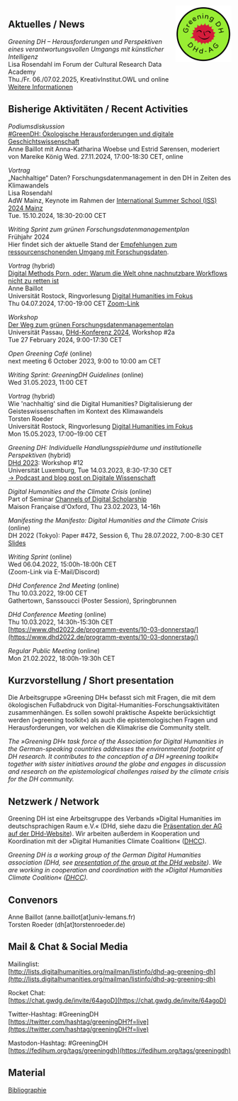 <img style="float:right; width:25%; margin-left:1em; margin-bottom:0.5em" src="images/Logo_DHd-AG_Greening-DH_transparent.png" alt="Logo der DHd-AG »Greening DH«"/>

## Aktuelles / News
 

*Greening DH – Herausforderungen und Perspektiven eines verantwortungsvollen Umgangs mit künstlicher Intelligenz*  
Lisa Rosendahl im Forum der Cultural Research Data Academy   
Thu./Fr. 06./07.02.2025, KreativInstitut.OWL und online  
[Weitere Informationen](https://nfdi4culture.de/events/crda-forum-2025.html) 

## Bisherige Aktivitäten / Recent Activities

*Podiumsdiskussion*   
[#GreenDH: Ökologische Herausforderungen und digitale Geschichtswissenschaft](https://www.hsozkult.de/event/id/event-150444)  
Anne Baillot mit Anna-Katharina Woebse und Estrid Sørensen, moderiert von Mareike König
Wed. 27.11.2024, 17:00-18:30 CET, online

*Vortrag*   
„Nachhaltige“ Daten? Forschungsdatenmanagement in den DH in Zeiten des Klimawandels  
Lisa Rosendahl  
AdW Mainz, Keynote im Rahmen der [International Summer School (ISS) 2024 Mainz](https://iss.adwmainz.net/)  
Tue. 15.10.2024, 18:30-20:00 CET 

*Writing Sprint zum grünen Forschungsdatenmanagementplan*   
Frühjahr 2024  
Hier findet sich der aktuelle Stand der [Empfehlungen zum ressourcenschonenden Umgang mit Forschungsdaten](rdm/empfehlungen_dmp.md). 

*Vortrag* (hybrid)  
[Digital Methods Porn, oder: Warum die Welt ohne nachnutzbare Workflows nicht zu retten ist](https://www.germanistik.uni-rostock.de/forschung/digital-humanities/rosdh/ringvorlesung/2024/n/digital-methods-porn-oder-warum-die-welt-ohne-nachnutzbare-workflows-nicht-zu-retten-ist-188645/)  
Anne Baillot  
Universität Rostock, Ringvorlesung [Digital Humanities im Fokus](https://www.germanistik.uni-rostock.de/forschung/digital-humanities/rosdh/ringvorlesung/2024/)  
Thu 04.07.2024, 17:00-19:00 CET [Zoom-Link](https://uni-rostock-de.zoom.us/j/63047472241?pwd=MENUUFdma3Q3K0lGUDBzeWdEbGNPQT09)

*Workshop*  
[Der Weg zum grünen Forschungsdatenmanagementplan](https://doi.org/10.5281/zenodo.10698392)  
Universität Passau, [DHd-Konferenz 2024](https://dhd2024.dig-hum.de/), Workshop #2a  
Tue 27 February 2024, 9:00-17:30 CET

*Open Greening Café* (online)  
next meeting 6 October 2023, 9:00 to 10:00 am CET

*Writing Sprint: GreeningDH Guidelines* (online)  
Wed 31.05.2023, 11:00 CET

*Vortrag* (hybrid)  
Wie 'nachhaltig' sind die Digital Humanities? Digitalisierung der Geisteswissenschaften im Kontext des Klimawandels  
Torsten Roeder  
Universität Rostock, Ringvorlesung [Digital Humanities im Fokus](https://www.germanistik.uni-rostock.de/forschung/digital-humanities/rosdh/ringvorlesung/2023/)  
Mon 15.05.2023, 17:00–19:00 CET  

*Greening DH: Individuelle Handlungsspielräume und institutionelle Perspektiven* (hybrid)  
[DHd 2023](https://dhd2023.dig-hum.de): Workshop #12  
Universität Luxemburg, Tue 14.03.2023, 8:30-17:30 CET  
[→ Podcast and blog post on Digitale Wissenschaft](https://digitale-wissenschaft.de/wissensblog/dhd2023-special-greeningdh/)

*Digital Humanities and the Climate Crisis* (online)  
Part of Seminar [Channels of Digital Scholarship](https://mfo.web.ox.ac.uk/event/channels-digital-scholarship-seminar-0)  
Maison Française d'Oxford, Thu 23.02.2023, 14-16h

*Manifesting the Manifesto: Digital Humanities and the Climate Crisis* (online)  
DH 2022 (Tokyo): Paper #472, Session 6, Thu 28.07.2022, 7:00-8:30 CET  
[Slides](https://dhd-greening.github.io/slides/dh2022-manifesto.pdf)

*Writing Sprint* (online)  
Wed 06.04.2022, 15:00h-18:00h CET  
(Zoom-Link via E-Mail/Discord)

*DHd Conference 2nd Meeting* (online)  
Thu 10.03.2022, 19:00 CET  
Gathertown, Sanssoucci (Poster Session), Springbrunnen

*DHd Conference Meeting* (online)  
Thu 10.03.2022, 14:30h-15:30h CET  
[https://www.dhd2022.de/programm-events/10-03-donnerstag/](https://www.dhd2022.de/programm-events/10-03-donnerstag/)

*Regular Public Meeting* (online)  
Mon 21.02.2022, 18:00h-19:30h CET

## Kurzvorstellung / Short presentation

Die Arbeitsgruppe »Greening DH« befasst sich mit Fragen, die mit dem ökologischen Fußabdruck von Digital-Humanities-Forschungsaktivitäten zusammenhängen. Es sollen sowohl praktische Aspekte berücksichtigt werden (»greening toolkit«) als auch die epistemologischen Fragen und Herausforderungen, vor welchen die Klimakrise die Community stellt.

*The »Greening DH« task force of the Association for Digital Humanities in the German-speaking countries addresses the environmental footprint of DH research. It contributes to the conception of a DH »greening toolkit« together with sister initiatives around the globe and engages in discussion and research on the epistemological challenges raised by the climate crisis for the DH community.*

## Netzwerk / Network

Greening DH ist eine Arbeitsgruppe des Verbands »Digital Humanities im deutschsprachigen Raum e.V.« (DHd, siehe dazu die [Präsentation der AG auf der DHd-Website](https://dig-hum.de/ag-greening-dh)). Wir arbeiten außerdem in Kooperation und Koordination mit der »Digital Humanities Climate Coalition« ([DHCC](https://www.cdcs.ed.ac.uk/digital-humanities-climate-coalition)).

*Greening DH is a working group of the German Digital Humanities association (DHd, see [presentation of the group at the DHd website](https://dig-hum.de/ag-greening-dh)). We are working in cooperation and coordination with the »Digital Humanities Climate Coalition« ([DHCC](https://www.cdcs.ed.ac.uk/digital-humanities-climate-coalition)).*

## Convenors

Anne Baillot (anne.baillot[at]univ-lemans.fr)  
Torsten Roeder (dh[at]torstenroeder.de)

## Mail & Chat & Social Media

Mailinglist:  
[http://lists.digitalhumanities.org/mailman/listinfo/dhd-ag-greening-dh](http://lists.digitalhumanities.org/mailman/listinfo/dhd-ag-greening-dh)

Rocket Chat:  
[https://chat.gwdg.de/invite/64agoD](https://chat.gwdg.de/invite/64agoD)

Twitter-Hashtag: #GreeningDH  
[https://twitter.com/hashtag/greeningDH?f=live](https://twitter.com/hashtag/greeningDH?f=live)

Mastodon-Hashtag: #GreeningDH  
[https://fedihum.org/tags/greeningdh](https://fedihum.org/tags/greeningdh)

## Material

[Bibliographie](biblio.md)
